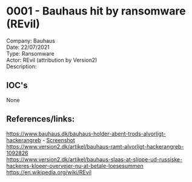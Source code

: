 # 0001 - Bauhaus hit by ransomware (REvil)  
Company: Bauhaus  
Date: 22/07/2021  
Type: Ransomware  
Actor: REvil (attribution by Version2)  
Description:

## IOC's  
None  

## References/links:  
https://www.bauhaus.dk/bauhaus-holder-abent-trods-alvorligt-hackerangreb - [Screenshot](images/bauhaus2021.jpeg)  
https://www.version2.dk/artikel/bauhaus-ramt-alvorligt-hackerangreb-1092826  
https://www.version2.dk/artikel/bauhaus-slaas-at-slippe-ud-russiske-hackeres-kloeer-overvejer-nu-at-betale-loesesummen  
https://en.wikipedia.org/wiki/REvil  
